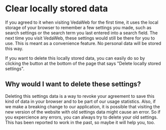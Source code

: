 # Clear locally stored data

If you agreed to it when visiting VedaWeb for the first time, it uses the local storage of your browser to remember a few settings you made, such as search settings or the search term you last entered into a search field. The next time you visit VedaWeb, these settings would still be there for you to use. This is meant as a convenience feature. No personal data will be stored this way.

If you want to delete this locally stored data, you can easily do so by clicking the button at the bottom of the page that says "Delete locally stored settings".

## Why would I want to delete these settings?

Deleting this settings data is a way to revoke your agreement to save this kind of data in your browser and to be part of our usage statistics. Also, if we make a breaking change to our application, it is possible that visiting the new version of the website with old settings data might cause an error. So if you expercience any errors, you can always try to delete your old settings. This has been reported to work in the past, so maybe it will help you, too.